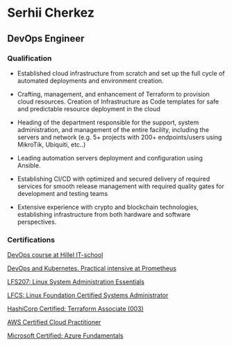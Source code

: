 # Serhii Cherkez
## DevOps Engineer
### Qualification

- Established cloud infrastructure from scratch and set up the full cycle of automated deployments and environment creation.
  
- Crafting, management, and enhancement of Terraform to provision cloud resources. Creation of Infrastructure as Code templates for safe and predictable resource deployment in the cloud

- Heading of the department responsible for the support, system administration, and management of the entire facility, including the servers and network (e.g. 5+ projects with 200+ endpoints/users using MikroTik, Ubiquiti, etc..)

- Leading automation servers deployment and configuration using Ansible.

- Establishing CI/CD with optimized and secured delivery of required services for smooth release management with required quality gates for development and testing teams

- Extensive experience with crypto and blockchain technologies, establishing infrastructure from both hardware and software perspectives.

### Certifications
[DevOps course at Hillel IT-school](https://certificate.ithillel.ua/view/17966687)

[DevOps and Kubernetes. Practical intensive at Prometheus](https://certs.prometheus.org.ua/cert/f3778bc3cd40466586a1a72b908651bb)

[LFS207: Linux System Administration Essentials](https://www.credly.com/badges/147a2419-47c7-4545-8a02-7e684574ddac/public_url)

[LFCS: Linux Foundation Certified Systems Administrator](https://www.credly.com/badges/1de1ee1a-2635-441f-9bcb-1bb7142ee3a0/public_url)

[HashiCorp Certified: Terraform Associate (003)](https://www.credly.com/badges/03a97dc6-f6c7-40dd-a4c6-ae4e8461d57b/public_url)

[AWS Certified Cloud Practitioner](https://www.credly.com/badges/5e70b0bf-5c56-47f4-a2ae-c6ec9fcb6683/public_url)

[Microsoft Certified: Azure Fundamentals](https://www.credly.com/badges/0bbb06ec-76c9-4aec-b6ad-90b1e9f29bb1/public_url)


<!--
**serhii-cherkez/serhii-cherkez** is a ✨ _special_ ✨ repository because its `README.md` (this file) appears on your GitHub profile.

Here are some ideas to get you started:

- 🔭 I’m currently working on ...
- 🌱 I’m currently learning ...
- 👯 I’m looking to collaborate on ...
- 🤔 I’m looking for help with ...
- 💬 Ask me about ...
- 📫 How to reach me: ...
- 😄 Pronouns: ...
- ⚡ Fun fact: ...
-->
